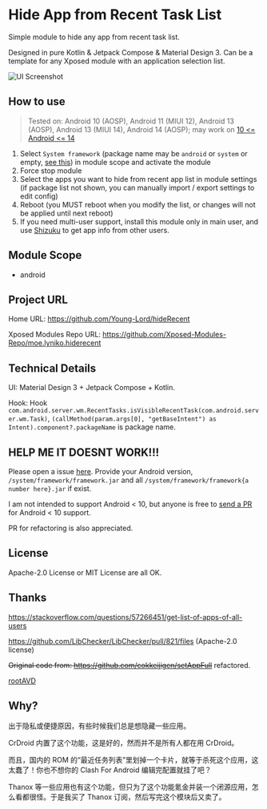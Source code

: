 # Hide App from Recent Task List

Simple module to hide any app from recent task list.

Designed in pure Kotlin & Jetpack Compose & Material Design 3. Can be a template for any Xposed module with an application selection list.

![UI Screenshot](https://github.com/Young-Lord/hideRecent/raw/master/assets/image/preview.jpg)

## How to use

> Tested on: Android 10 (AOSP),  Android 11 (MIUI 12), Android 13 (AOSP), Android 13 (MIUI 14), Android 14 (AOSP); may work on [10 <= Android <= 14](http://aospxref.com/android-10.0.0_r47/xref/frameworks/base/services/core/java/com/android/server/wm/RecentTasks.java#1272)

1. Select `System framework` (package name may be `android` or `system` or empty, [see this](https://github.com/LSPosed/LSPosed/releases/tag/v1.9.1)) in module scope and activate the module
2. Force stop module
3. Select the apps you want to hide from recent app list in module settings (if package list not shown, you can manually import / export settings to edit config)
4. Reboot (you MUST reboot when you modify the list, or changes will not be applied until next reboot)
5. If you need multi-user support, install this module only in main user, and use [Shizuku](https://shizuku.rikka.app/download/) to get app info from other users.

## Module Scope

- android

## Project URL

Home URL: <https://github.com/Young-Lord/hideRecent>

Xposed Modules Repo URL: <https://github.com/Xposed-Modules-Repo/moe.lyniko.hiderecent>

## Technical Details

UI: Material Design 3 + Jetpack Compose + Kotlin.

Hook: Hook `com.android.server.wm.RecentTasks.isVisibleRecentTask(com.android.server.wm.Task)`, `(callMethod(param.args[0], "getBaseIntent") as Intent).component?.packageName` is package name.

## HELP ME IT DOESNT WORK!!!

Please open a issue [here](https://github.com/Young-Lord/hideRecent/issues). Provide your Android version, `/system/framework/framework.jar` and all `/system/framework/framework{a number here}.jar` if exist.

I am not intended to support Android < 10, but anyone is free to [send a PR](https://github.com/Young-Lord/hideRecent/pulls) for Android < 10 support.

PR for refactoring is also appreciated.

## License

Apache-2.0 License or MIT License are all OK.

## Thanks

<https://stackoverflow.com/questions/57266451/get-list-of-apps-of-all-users>

<https://github.com/LibChecker/LibChecker/pull/821/files> (Apache-2.0 license)

~~Original code from: <https://github.com/cokkeijigen/setAppFull>~~ refactored.

[rootAVD](https://gitlab.com/newbit/rootAVD)

## Why?

出于隐私或便捷原因，有些时候我们总是想隐藏一些应用。

CrDroid 内置了这个功能，这是好的，然而并不是所有人都在用 CrDroid。

而且，国内的 ROM 的“最近任务列表”里划掉一个卡片，就等于杀死这个应用，这太蠢了！你也不想你的 Clash For Android 编辑完配置就挂了吧？

Thanox 等一些应用也有这个功能，但只为了这个功能氪金并装一个闭源应用，怎么看都很怪。于是我买了 Thanox 订阅，然后写完这个模块后又卖了。
